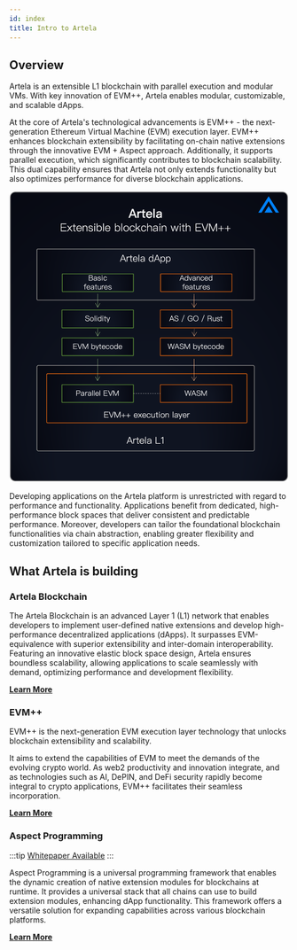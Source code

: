 ```yaml
---
id: index
title: Intro to Artela
---
```


## Overview

Artela is an extensible L1 blockchain with parallel execution and modular VMs. With key innovation of EVM++, Artela enables modular, customizable, and scalable dApps.

At the core of Artela's technological advancements is EVM++ - the next-generation Ethereum Virtual Machine (EVM) execution layer. EVM++ enhances blockchain extensibility by facilitating on-chain native extensions through the innovative EVM + Aspect approach. Additionally, it supports parallel execution, which significantly contributes to blockchain scalability. This dual capability ensures that Artela not only extends functionality but also optimizes performance for diverse blockchain applications.

![fifty_p](./img/artela2.png)

Developing applications on the Artela platform is unrestricted with regard to performance and functionality. Applications benefit from dedicated, high-performance block spaces that deliver consistent and predictable performance. Moreover, developers can tailor the foundational blockchain functionalities via chain abstraction, enabling greater flexibility and customization tailored to specific application needs.

## What Artela is building

### Artela Blockchain

The Artela Blockchain is an advanced Layer 1 (L1) network that enables developers to implement user-defined native extensions and develop high-performance decentralized applications (dApps). It surpasses EVM-equivalence with superior extensibility and inter-domain interoperability. Featuring an innovative elastic block space design, Artela ensures boundless scalability, allowing applications to scale seamlessly with demand, optimizing performance and development flexibility.

**[Learn More](intro-to-artela/artela-blockchain)**

### EVM++

EVM++ is the next-generation EVM execution layer technology that unlocks blockchain extensibility and scalability.

It aims to extend the capabilities of EVM to meet the demands of the evolving crypto world. As web2 productivity and innovation integrate, and as technologies such as AI, DePIN, and DeFi security rapidly become integral to crypto applications, EVM++ facilitates their seamless incorporation.

**[Learn More](intro-to-artela/EVM++)**

### Aspect Programming

:::tip
[Whitepaper Available](https://github.com/artela-network/aspect-whitepaper/blob/main/latex/build/whitepaper.pdf)
:::

Aspect Programming is a universal programming framework that enables the dynamic creation of native extension modules for blockchains at runtime. It provides a universal stack that all chains can use to build extension modules, enhancing dApp functionality. This framework offers a versatile solution for expanding capabilities across various blockchain platforms.

**[Learn More](intro-to-artela/EVM++/Aspect-Programming)**
